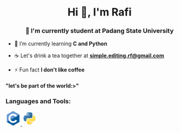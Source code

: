 <h1 align="center">Hi 👋, I'm Rafi</h1>
<h3 align="center">🏫 I'm currently student at Padang State University</h3>

- 🌱 I’m currently learning **C and Python**

- ☕ Let's drink a tea together at **simple.editing.rf@gmail.com**

- ⚡ Fun fact **I don't like coffee**

<h4 align="left">"let's be part of the world:>"</h4>
<p align="left">
</p>

<h3 align="left">Languages and Tools:</h3>
<p align="left"> <a href="https://www.cprogramming.com/" target="_blank" rel="noreferrer"> <img src="https://raw.githubusercontent.com/devicons/devicon/master/icons/c/c-original.svg" alt="c" width="40" height="40"/> </a> <a href="https://www.python.org" target="_blank" rel="noreferrer"> <img src="https://raw.githubusercontent.com/devicons/devicon/master/icons/python/python-original.svg" alt="python" width="40" height="40"/> </a> </p>
